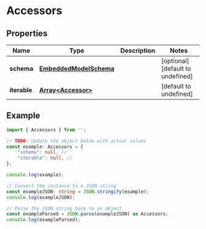 
# Accessors


## Properties

Name | Type | Description | Notes
------------ | ------------- | ------------- | -------------
**schema** | [**EmbeddedModelSchema**](EmbeddedModelSchema) |  | [optional] [default to undefined]
**iterable** | [**Array&lt;Accessor&gt;**](Accessor) |  | [default to undefined]

## Example

```typescript
import { Accessors } from '';

// TODO: Update the object below with actual values
const example: Accessors = {
    "schema": null, // 
    "iterable": null, // 
};

console.log(example);

// Convert the instance to a JSON string
const exampleJSON: string = JSON.stringify(example);
console.log(exampleJSON);

// Parse the JSON string back to an object
const exampleParsed = JSON.parse(exampleJSON) as Accessors;
console.log(exampleParsed);
```




